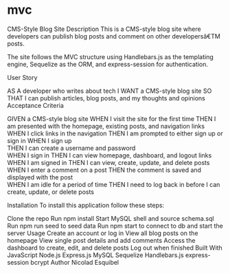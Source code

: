 # mvc
CMS-Style Blog Site
Description
This is a CMS-style blog site where developers can publish blog posts and comment on other developersâ€TM posts.

The site follows the MVC structure using Handlebars.js as the templating engine, Sequelize as the ORM, and express-session for authentication.

User Story


AS A developer who writes about tech
I WANT a CMS-style blog site
SO THAT I can publish articles, blog posts, and my thoughts and opinions
Acceptance Criteria

GIVEN a CMS-style blog site
WHEN I visit the site for the first time
THEN I am presented with the homepage, existing posts, and navigation links  
WHEN I click links in the navigation
THEN I am prompted to either sign up or sign in
WHEN I sign up  
THEN I can create a username and password  
WHEN I sign in
THEN I can view homepage, dashboard, and logout links  
WHEN I am signed in
THEN I can view, create, update, and delete posts
WHEN I enter a comment on a post
THEN the comment is saved and displayed with the post  
WHEN I am idle for a period of time
THEN I need to log back in before I can create, update, or delete posts




Installation
To install this application follow these steps:

Clone the repo
Run npm install
Start MySQL shell and source schema.sql
Run npm run seed to seed data
Run npm start to connect to db and start the server
Usage
Create an account or log in
View all blog posts on the homepage
View single post details and add comments
Access the dashboard to create, edit, and delete posts
Log out when finished
Built With
JavaScript
Node.js
Express.js
MySQL
Sequelize
Handlebars.js
express-session
bcrypt
Author
Nicolad Esquibel
